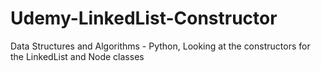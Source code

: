 # Udemy-LinkedList-Constructor
Data Structures and Algorithms - Python, Looking at the constructors for the LinkedList and Node classes
